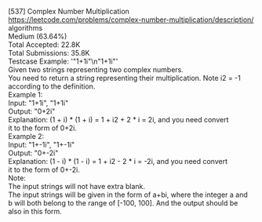 [537] Complex Number Multiplication
<br>https://leetcode.com/problems/complex-number-multiplication/description/
<br>algorithms
<br>Medium (63.64%)
<br>Total Accepted:    22.8K
<br>Total Submissions: 35.8K
<br>Testcase Example:  '"1+1i"\n"1+1i"'
<br>Given two strings representing two complex numbers.
<br>You need to return a string representing their multiplication. Note i2 = -1
<br>according to the definition.
<br>Example 1:
<br>Input: "1+1i", "1+1i"
<br>Output: "0+2i"
<br>Explanation: (1 + i) * (1 + i) = 1 + i2 + 2 * i = 2i, and you need convert
<br>it to the form of 0+2i.
<br>Example 2:
<br>Input: "1+-1i", "1+-1i"
<br>Output: "0+-2i"
<br>Explanation: (1 - i) * (1 - i) = 1 + i2 - 2 * i = -2i, and you need convert
<br>it to the form of 0+-2i.
<br>Note:
<br>The input strings will not have extra blank.
<br>The input strings will be given in the form of a+bi, where the integer a and
<br>b will both belong to the range of [-100, 100]. And the output should be
<br>also in this form.
<br>